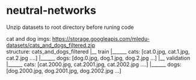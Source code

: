 # neutral-networks

Unzip datasets to root directory before runing code

cat and dog imgs: https://storage.googleapis.com/mledu-datasets/cats_and_dogs_filtered.zip  
structure: 
cats_and_dogs_filtered
|__ train
    |______ cats: [cat.0.jpg, cat.1.jpg, cat.2.jpg ....]
    |______ dogs: [dog.0.jpg, dog.1.jpg, dog.2.jpg ...]
|__ validation
    |______ cats: [cat.2000.jpg, cat.2001.jpg, cat.2002.jpg ....]
    |______ dogs: [dog.2000.jpg, dog.2001.jpg, dog.2002.jpg ...]
